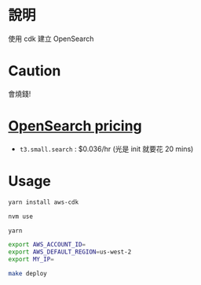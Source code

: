 # 說明

使用 cdk 建立 OpenSearch

# Caution

會燒錢!

# [OpenSearch pricing](https://aws.amazon.com/opensearch-service/pricing/)

- `t3.small.search` : $0.036/hr (光是 init 就要花 20 mins)

# Usage

```bash
yarn install aws-cdk

nvm use

yarn

export AWS_ACCOUNT_ID=
export AWS_DEFAULT_REGION=us-west-2
export MY_IP=

make deploy
```
